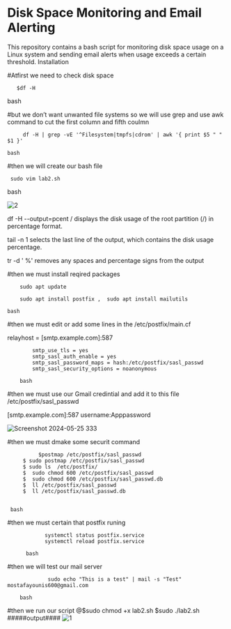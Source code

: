 <h1> Disk Space Monitoring and Email Alerting </h1>

This repository contains a bash script for monitoring disk space usage on a Linux system and sending email alerts when usage exceeds a certain threshold.
Installation





        

#Atfirst we need to check disk space 


       $df -H


   bash

   
#but we don’t want unwanted file systems so we will use grep and use awk command to cut the first column and fifth coulmn


         df -H | grep -vE '^Filesystem|tmpfs|cdrom' | awk '{ print $5 " " $1 }'

    bash
    

#then we will create our bash file 

     sudo vim lab2.sh

 bash

 
![2](https://github.com/Mostafayouni/lab2/assets/105316729/011c4983-1bea-4bd4-98e2-21f3f650b36d)



df -H --output=pcent / displays the disk usage of the root partition (/) in percentage format.



tail -n 1 selects the last line of the output, which contains the disk usage percentage.




tr -d ' %' removes any spaces and percentage signs from the output



#then  we must install reqired packages



        sudo apt update
        
        sudo apt install postfix ,  sudo apt install mailutils

    bash

    
#then we must edit or add some lines in the /etc/postfix/main.cf



relayhost = [smtp.example.com]:587

            smtp_use_tls = yes
            smtp_sasl_auth_enable = yes
            smtp_sasl_password_maps = hash:/etc/postfix/sasl_passwd
            smtp_sasl_security_options = noanonymous

        bash



#then we must use our Gmail credintial and add it to this file /etc/postfix/sasl_passwd



  [smtp.example.com]:587 username:Apppassword



![Screenshot 2024-05-25 333](https://github.com/Mostafayouni/lab2/assets/105316729/6d416806-7908-40ad-bb6b-12d2634a319f)





#then we must dmake some securit command 



              $postmap /etc/postfix/sasl_passwd
         $ sudo postmap /etc/postfix/sasl_passwd 
         $ sudo ls  /etc/postfix/
         $  sudo chmod 600 /etc/postfix/sasl_passwd
         $  sudo chmod 600 /etc/postfix/sasl_passwd.db
         $  ll /etc/postfix/sasl_passwd
         $  ll /etc/postfix/sasl_passwd.db


     bash





#then we must certain that postfix runing




                systemctl status postfix.service  
                systemctl reload postfix.service
 
          bash

          
 #then we will test our mail server

 
                 
                 sudo echo "This is a test" | mail -s "Test" mostafayounis600@gmail.com

        bash


        
#then we run our script
@$sudo chmod +x lab2.sh
$sudo ./lab2.sh
#####output####
![1](https://github.com/Mostafayouni/lab2/assets/105316729/a37cfebc-e8d5-4aa3-9316-2899cbc43921)     




